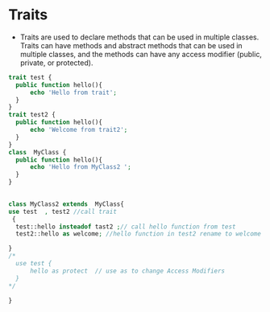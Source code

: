  # Traits
 - Traits are used to declare methods that can be used in multiple classes. Traits can have methods and abstract methods that can be used in multiple classes, and the methods can have any access modifier (public, private, or protected).


  ```php
  trait test {
    public function hello(){
        echo 'Hello from trait';
    }
  }
  trait test2 {
    public function hello(){
        echo 'Welcome from trait2';
    }
  }
  class  MyClass {
    public function hello(){
        echo 'Hello from MyClass2 ';
    }
  }
   
  
  class MyClass2 extends  MyClass{
  use test  , test2 //call trait
   {
    test::hello insteadof tast2 ;// call hello function from test
    test2::hello as welcome; //hello function in test2 rename to welcome function

  } 
  /*
    use test {
        hello as protect  // use as to change Access Modifiers
    }
  */

  }
   
 
  ```